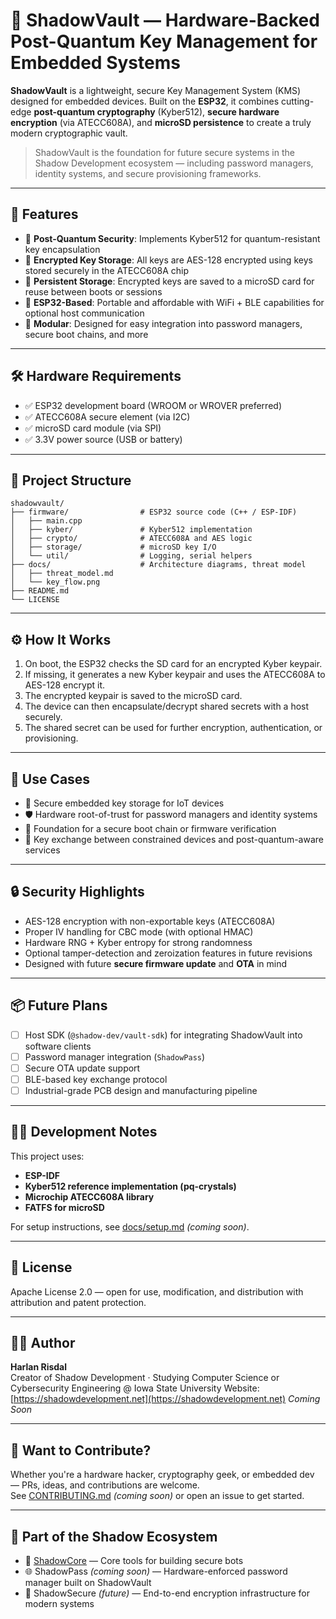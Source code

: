 # 🔐 ShadowVault — Hardware-Backed Post-Quantum Key Management for Embedded Systems

**ShadowVault** is a lightweight, secure Key Management System (KMS) designed for embedded devices. Built on the **ESP32**, it combines cutting-edge **post-quantum cryptography** (Kyber512), **secure hardware encryption** (via ATECC608A), and **microSD persistence** to create a truly modern cryptographic vault.

> ShadowVault is the foundation for future secure systems in the Shadow Development ecosystem — including password managers, identity systems, and secure provisioning frameworks.

---

## 🚀 Features

- 🔐 **Post-Quantum Security**: Implements Kyber512 for quantum-resistant key encapsulation
- 🔏 **Encrypted Key Storage**: All keys are AES-128 encrypted using keys stored securely in the ATECC608A chip
- 💾 **Persistent Storage**: Encrypted keys are saved to a microSD card for reuse between boots or sessions
- 📡 **ESP32-Based**: Portable and affordable with WiFi + BLE capabilities for optional host communication
- 🧠 **Modular**: Designed for easy integration into password managers, secure boot chains, and more

---

## 🛠 Hardware Requirements

- ✅ ESP32 development board (WROOM or WROVER preferred)
- ✅ ATECC608A secure element (via I2C)
- ✅ microSD card module (via SPI)
- ✅ 3.3V power source (USB or battery)

---

## 📂 Project Structure

```
shadowvault/
├── firmware/                # ESP32 source code (C++ / ESP-IDF)
│   ├── main.cpp
│   ├── kyber/               # Kyber512 implementation
│   ├── crypto/              # ATECC608A and AES logic
│   ├── storage/             # microSD key I/O
│   └── util/                # Logging, serial helpers
├── docs/                    # Architecture diagrams, threat model
│   ├── threat_model.md
│   └── key_flow.png
├── README.md
└── LICENSE
```

---

## ⚙️ How It Works

1. On boot, the ESP32 checks the SD card for an encrypted Kyber keypair.
2. If missing, it generates a new Kyber keypair and uses the ATECC608A to AES-128 encrypt it.
3. The encrypted keypair is saved to the microSD card.
4. The device can then encapsulate/decrypt shared secrets with a host securely.
5. The shared secret can be used for further encryption, authentication, or provisioning.

---

## 🧪 Use Cases

- 🧠 Secure embedded key storage for IoT devices
- 🛡️ Hardware root-of-trust for password managers and identity systems
- 🔐 Foundation for a secure boot chain or firmware verification
- 🔑 Key exchange between constrained devices and post-quantum-aware services

---

## 🔒 Security Highlights

- AES-128 encryption with non-exportable keys (ATECC608A)
- Proper IV handling for CBC mode (with optional HMAC)
- Hardware RNG + Kyber entropy for strong randomness
- Optional tamper-detection and zeroization features in future revisions
- Designed with future **secure firmware update** and **OTA** in mind

---

## 📦 Future Plans

- [ ] Host SDK (`@shadow-dev/vault-sdk`) for integrating ShadowVault into software clients
- [ ] Password manager integration (`ShadowPass`)
- [ ] Secure OTA update support
- [ ] BLE-based key exchange protocol
- [ ] Industrial-grade PCB design and manufacturing pipeline

---

## 🧑‍💻 Development Notes

This project uses:
- **ESP-IDF**
- **Kyber512 reference implementation (pq-crystals)**
- **Microchip ATECC608A library**
- **FATFS for microSD**

For setup instructions, see [docs/setup.md](docs/setup.md) *(coming soon)*.

---

## 📄 License

Apache License 2.0 — open for use, modification, and distribution with attribution and patent protection.

---

## 👨‍💻 Author

**Harlan Risdal**  
Creator of Shadow Development · Studying Computer Science or Cybersecurity Engineering @ Iowa State University
Website: [https://shadowdevelopment.net](https://shadowdevelopment.net) *Coming Soon*

---

## 🧠 Want to Contribute?

Whether you're a hardware hacker, cryptography geek, or embedded dev — PRs, ideas, and contributions are welcome.  
See [CONTRIBUTING.md](CONTRIBUTING.md) *(coming soon)* or open an issue to get started.

---

## 🔗 Part of the Shadow Ecosystem

- 🧱 [ShadowCore](https://github.com/shadowdevelopment/shadowcore) — Core tools for building secure bots
- 🌐 ShadowPass *(coming soon)* — Hardware-enforced password manager built on ShadowVault
- 🔐 ShadowSecure *(future)* — End-to-end encryption infrastructure for modern systems
